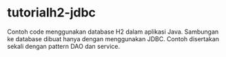 # tutorialh2-jdbc

Contoh code menggunakan database H2 dalam aplikasi Java. Sambungan ke database dibuat hanya dengan menggunakan JDBC. Contoh disertakan sekali dengan pattern DAO dan service.
